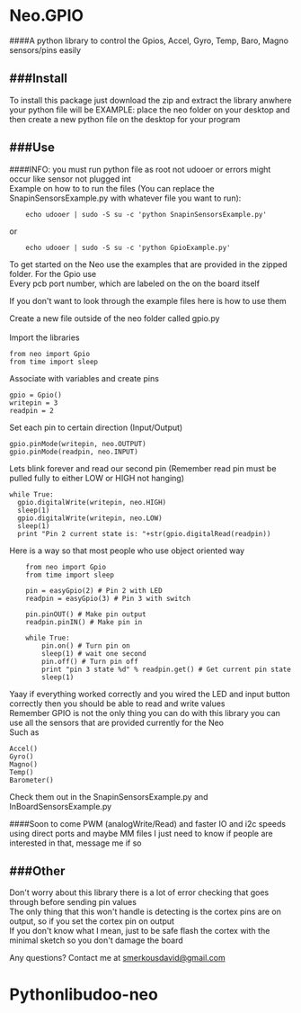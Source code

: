 # Neo.GPIO
####A python library to control the Gpios, Accel, Gyro, Temp, Baro, Magno sensors/pins easily

###Install
-----------------
To install this package just download the zip and extract the library anwhere your python file will be
EXAMPLE: place the neo folder on your desktop and then create a new python file on the desktop for your program

###Use
-----------------
####INFO: you must run python file as root not udooer or errors might occur like sensor not plugged int<br>
Example on how to to run the files (You can replace the SnapinSensorsExample.py with whatever file you want to run):

        echo udooer | sudo -S su -c 'python SnapinSensorsExample.py'

or<br>

        echo udooer | sudo -S su -c 'python GpioExample.py'


To get started on the Neo use the examples that are provided in the zipped folder. For the Gpio use<br> 
Every pcb port number, which are labeled on the on the board itself<br>

If you don't want to look through the example files here is how to use them<br>

Create a new file outside of the neo folder called gpio.py<br><br>
Import the libraries<br>

    from neo import Gpio
    from time import sleep

Associate with variables and create pins<br>

    gpio = Gpio()
    writepin = 3
    readpin = 2

Set each pin to certain direction (Input/Output)<br>

    gpio.pinMode(writepin, neo.OUTPUT)
    gpio.pinMode(readpin, neo.INPUT)


Lets blink forever and read our second pin (Remember read pin must be pulled fully to either LOW or HIGH not hanging)<br>

    while True:
      gpio.digitalWrite(writepin, neo.HIGH)
      sleep(1)
      gpio.digitalWrite(writepin, neo.LOW)
      sleep(1)
      print "Pin 2 current state is: "+str(gpio.digitalRead(readpin))

Here is a way so that most people who use object oriented way

        from neo import Gpio
        from time import sleep
        
        pin = easyGpio(2) # Pin 2 with LED
        readpin = easyGpio(3) # Pin 3 with switch
        
        pin.pinOUT() # Make pin output 
        readpin.pinIN() # Make pin in
        
        while True:
        	pin.on() # Turn pin on
        	sleep(1) # wait one second
        	pin.off() # Turn pin off
        	print "pin 3 state %d" % readpin.get() # Get current pin state
        	sleep(1)

Yaay if everything worked correctly and you wired the LED and input button correctly then you should be able to read and write values<br>
Remember GPIO is not the only thing you can do with this library you can use all the sensors that are provided currently for the Neo<br>Such as<br>

    Accel()
    Gyro()
    Magno()
    Temp()
    Barometer()

Check them out in the SnapinSensorsExample.py and InBoardSensorsExample.py<br>

####Soon to come PWM (analogWrite/Read) and faster IO and i2c speeds using direct ports and maybe MM files
I just need to know if people are interested in that, message me if so<br>

###Other
-----------------
Don't worry about this library there is a lot of error checking that goes through before sending pin values<br>
The only thing that this won't handle is detecting is the cortex pins are on output, so if you set the cortex pin on output<br>
If you don't know what I mean, just to be safe flash the cortex with the minimal sketch so you don't damage the board<br>

Any questions? Contact me at smerkousdavid@gmail.com

# Pythonlibudoo-neo
